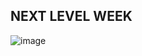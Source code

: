 ## NEXT LEVEL WEEK

![image](https://user-images.githubusercontent.com/63013756/83443019-73aed300-a41f-11ea-91c8-46b29bc76b07.png)
